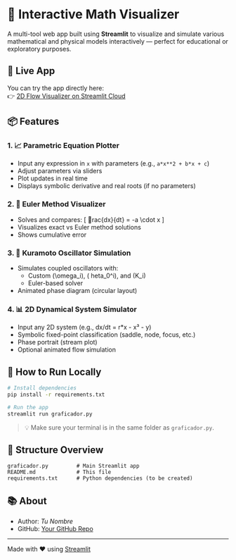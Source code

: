 # 🧪 Interactive Math Visualizer

A multi-tool web app built using **Streamlit** to visualize and simulate various mathematical and physical models interactively — perfect for educational or exploratory purposes.

## 🚀 Live App

You can try the app directly here:  
👉 [2D Flow Visualizer on Streamlit Cloud](https://modelling-control-of-dynamical-systems---personal-project-5bmt.streamlit.app/)

## 📦 Features

### 1. 📈 Parametric Equation Plotter
- Input any expression in `x` with parameters (e.g., `a*x**2 + b*x + c`)
- Adjust parameters via sliders
- Plot updates in real time
- Displays symbolic derivative and real roots (if no parameters)

### 2. 🧮 Euler Method Visualizer
- Solves and compares:
  \[
  rac{dx}{dt} = -a \cdot x
  \]
- Visualizes exact vs Euler method solutions
- Shows cumulative error

### 3. 🧭 Kuramoto Oscillator Simulation
- Simulates coupled oscillators with:
  - Custom \(\omega_i\), \(	heta_0^i\), and \(K_i\)
  - Euler-based solver
- Animated phase diagram (circular layout)

### 4. 📊 2D Dynamical System Simulator
- Input any 2D system (e.g., dx/dt = r*x - x³ - y)
- Symbolic fixed-point classification (saddle, node, focus, etc.)
- Phase portrait (stream plot)
- Optional animated flow simulation

## 🔧 How to Run Locally

```bash
# Install dependencies
pip install -r requirements.txt

# Run the app
streamlit run graficador.py
```

> 💡 Make sure your terminal is in the same folder as `graficador.py`.

## 📂 Structure Overview

```text
graficador.py         # Main Streamlit app
README.md             # This file
requirements.txt      # Python dependencies (to be created)
```

## 📚 About

- Author: *Tu Nombre*
- GitHub: [Your GitHub Repo](https://github.com/tu_usuario/tu_repo)

---

Made with ❤️ using [Streamlit](https://streamlit.io/)
